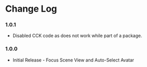 # Change Log

### 1.0.1
* Disabled CCK code as does not work while part of a package.

### 1.0.0

* Initial Release - Focus Scene View and Auto-Select Avatar
